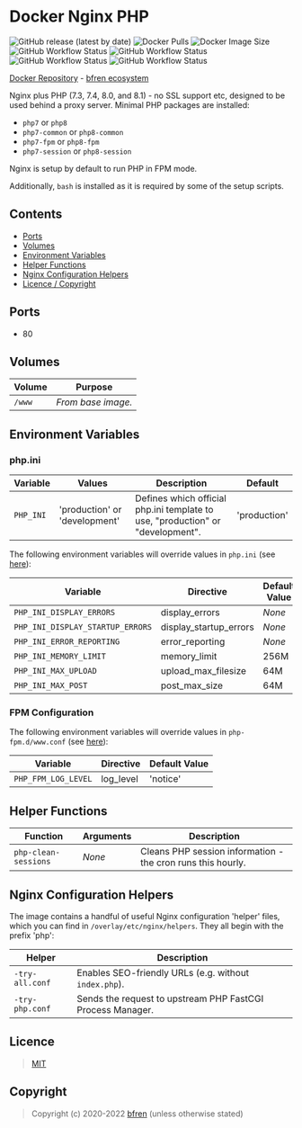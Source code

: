 # Docker Nginx PHP

![GitHub release (latest by date)](https://img.shields.io/github/v/release/bfren/docker-nginx-php) ![Docker Pulls](https://img.shields.io/endpoint?url=https%3A%2F%2Fbfren.dev%2Fdocker%2Fpulls%2Fnginx-php) ![Docker Image Size](https://img.shields.io/endpoint?url=https%3A%2F%2Fbfren.dev%2Fdocker%2Fsize%2Fnginx-php)<br/>
![GitHub Workflow Status](https://img.shields.io/github/workflow/status/bfren/docker-nginx-php/dev-7_3?label=PHP+7.3) ![GitHub Workflow Status](https://img.shields.io/github/workflow/status/bfren/docker-nginx-php/dev-7_4?label=PHP+7.4) ![GitHub Workflow Status](https://img.shields.io/github/workflow/status/bfren/docker-nginx-php/dev-8_0?label=PHP+8.0) ![GitHub Workflow Status](https://img.shields.io/github/workflow/status/bfren/docker-nginx-php/dev-8_1?label=PHP+8.1)

[Docker Repository](https://hub.docker.com/r/bfren/nginx-php) - [bfren ecosystem](https://github.com/bfren/docker)

Nginx plus PHP (7.3, 7.4, 8.0, and 8.1) - no SSL support etc, designed to be used behind a proxy server.  Minimal PHP packages are installed:

* `php7` or `php8`
* `php7-common` or `php8-common`
* `php7-fpm` or `php8-fpm`
* `php7-session` or `php8-session`

Nginx is setup by default to run PHP in FPM mode.

Additionally, `bash` is installed as it is required by some of the setup scripts.

## Contents

* [Ports](#ports)
* [Volumes](#volumes)
* [Environment Variables](#environment-variables)
* [Helper Functions](#helper-functions)
* [Nginx Configuration Helpers](#nginx-configuration-helpers)
* [Licence / Copyright](#licence)

## Ports

* 80

## Volumes

| Volume   | Purpose            |
| -------- | ------------------ |
| `/www`   | *From base image.* |

## Environment Variables

### php.ini

| Variable  | Values                        | Description                                                                    | Default      |
| --------- | ----------------------------- | ------------------------------------------------------------------------------ | ------------ |
| `PHP_INI` | 'production' or 'development' | Defines which official php.ini template to use, "production" or "development". | 'production' |

The following environment variables will override values in `php.ini` (see [here](https://www.php.net/manual/en/ini.list.php)):

| Variable                         | Directive              | Default Value |
| -------------------------------- | ---------------------- | ------------- |
| `PHP_INI_DISPLAY_ERRORS`         | display_errors         | *None*        |
| `PHP_INI_DISPLAY_STARTUP_ERRORS` | display_startup_errors | *None*        |
| `PHP_INI_ERROR_REPORTING`        | error_reporting        | *None*        |
| `PHP_INI_MEMORY_LIMIT`           | memory_limit           | 256M          |
| `PHP_INI_MAX_UPLOAD`             | upload_max_filesize    | 64M           |
| `PHP_INI_MAX_POST`               | post_max_size          | 64M           |

### FPM Configuration

The following environment variables will override values in `php-fpm.d/www.conf` (see [here](https://www.php.net/manual/en/install.fpm.configuration.php)):

| Variable            | Directive | Default Value |
| ------------------- | --------- | ------------- |
| `PHP_FPM_LOG_LEVEL` | log_level | 'notice'      |

## Helper Functions

| Function             | Arguments | Description                                                 |
| -------------------- | --------- | ----------------------------------------------------------- |
| `php-clean-sessions` | *None*    | Cleans PHP session information - the cron runs this hourly. |

## Nginx Configuration Helpers

The image contains a handful of useful Nginx configuration 'helper' files, which you can find in `/overlay/etc/nginx/helpers`.  They all begin with the prefix 'php':

| Helper          | Description                                                |
| --------------- | ---------------------------------------------------------- |
| `-try-all.conf` | Enables SEO-friendly URLs (e.g. without `index.php`).      |
| `-try-php.conf` | Sends the request to upstream PHP FastCGI Process Manager. |

## Licence

> [MIT](https://mit.bfren.dev/2020)

## Copyright

> Copyright (c) 2020-2022 [bfren](https://bfren.dev) (unless otherwise stated)
